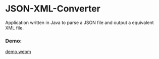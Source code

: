 # JSON-XML-Converter

Application written in Java to parse a JSON file and output a equivalent XML file.

### Demo:
[demo.webm](https://user-images.githubusercontent.com/60124168/192926537-454e8310-45ed-47c9-a5b3-cf00d6557445.webm)
